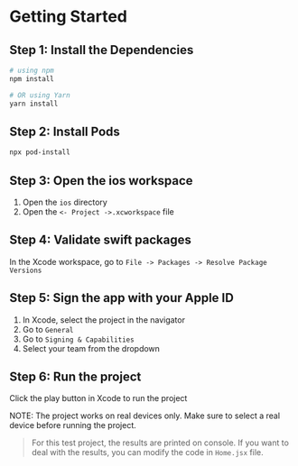 # Getting Started

## Step 1: Install the Dependencies

```bash
# using npm
npm install

# OR using Yarn
yarn install
```

## Step 2: Install Pods

```bash
npx pod-install
```

## Step 3: Open the ios workspace

1. Open the `ios` directory
2. Open the `<- Project ->.xcworkspace` file

## Step 4: Validate swift packages

In the Xcode workspace, go to `File -> Packages -> Resolve Package Versions`

## Step 5: Sign the app with your Apple ID

1. In Xcode, select the project in the navigator
1. Go to `General`
1. Go to `Signing & Capabilities`
1. Select your team from the dropdown

## Step 6: Run the project

Click the play button in Xcode to run the project

NOTE: The project works on real devices only. Make sure to select a real device before running the project.

> For this test project, the results are printed on console. If you want to deal with the results, you can modify the code in `Home.jsx` file.
